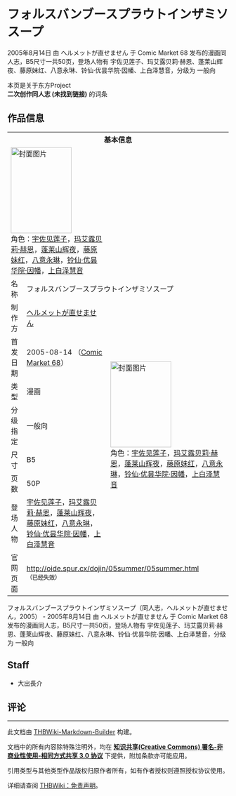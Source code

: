 # フォルスバンブースプラウトインザミソスープ

<!-- source html: G:\repos\THBWiki-Markdown-Builder\THBWikiMarkdown\Temp\main\8\80\ns0%3A%E3%83%95%E3%82%A9%E3%83%AB%E3%82%B9%E3%83%90%E3%83%B3%E3%83%96%E3%83%BC%E3%82%B9%E3%83%97%E3%83%A9%E3%82%A6%E3%83%88%E3%82%A4%E3%83%B3%E3%82%B6%E3%83%9F%E3%82%BD%E3%82%B9%E3%83%BC%E3%83%97.html -->

2005年8月14日 由 ヘルメットが直せません 于 Comic Market 68 发布的漫画同人志，B5尺寸一共50页，登场人物有 宇佐见莲子、玛艾露贝莉·赫恩、蓬莱山辉夜、藤原妹红、八意永琳、铃仙·优昙华院·因幡、上白泽慧音，分级为 一般向

本页是关于东方Project  
 **二次创作同人志 (未找到链接)** 的词条
## 作品信息

<table><tbody><tr><th colspan="3">基本信息</th></tr><tr><td class="cover-artwork-mobile" colspan="2"><a href="./文件-フォルスバンブースプラウトインザミソスープ封面.jpg.md" class="image" title="封面图片"><img alt="封面图片" src="https://upload.thwiki.cc/thumb/8/88/%E3%83%95%E3%82%A9%E3%83%AB%E3%82%B9%E3%83%90%E3%83%B3%E3%83%96%E3%83%BC%E3%82%B9%E3%83%97%E3%83%A9%E3%82%A6%E3%83%88%E3%82%A4%E3%83%B3%E3%82%B6%E3%83%9F%E3%82%BD%E3%82%B9%E3%83%BC%E3%83%97%E5%B0%81%E9%9D%A2.jpg/138px-%E3%83%95%E3%82%A9%E3%83%AB%E3%82%B9%E3%83%90%E3%83%B3%E3%83%96%E3%83%BC%E3%82%B9%E3%83%97%E3%83%A9%E3%82%A6%E3%83%88%E3%82%A4%E3%83%B3%E3%82%B6%E3%83%9F%E3%82%BD%E3%82%B9%E3%83%BC%E3%83%97%E5%B0%81%E9%9D%A2.jpg" decoding="async" loading="lazy" width="138" height="196" srcset="https://upload.thwiki.cc/thumb/8/88/%E3%83%95%E3%82%A9%E3%83%AB%E3%82%B9%E3%83%90%E3%83%B3%E3%83%96%E3%83%BC%E3%82%B9%E3%83%97%E3%83%A9%E3%82%A6%E3%83%88%E3%82%A4%E3%83%B3%E3%82%B6%E3%83%9F%E3%82%BD%E3%82%B9%E3%83%BC%E3%83%97%E5%B0%81%E9%9D%A2.jpg/208px-%E3%83%95%E3%82%A9%E3%83%AB%E3%82%B9%E3%83%90%E3%83%B3%E3%83%96%E3%83%BC%E3%82%B9%E3%83%97%E3%83%A9%E3%82%A6%E3%83%88%E3%82%A4%E3%83%B3%E3%82%B6%E3%83%9F%E3%82%BD%E3%82%B9%E3%83%BC%E3%83%97%E5%B0%81%E9%9D%A2.jpg 1.5x, https://upload.thwiki.cc/thumb/8/88/%E3%83%95%E3%82%A9%E3%83%AB%E3%82%B9%E3%83%90%E3%83%B3%E3%83%96%E3%83%BC%E3%82%B9%E3%83%97%E3%83%A9%E3%82%A6%E3%83%88%E3%82%A4%E3%83%B3%E3%82%B6%E3%83%9F%E3%82%BD%E3%82%B9%E3%83%BC%E3%83%97%E5%B0%81%E9%9D%A2.jpg/277px-%E3%83%95%E3%82%A9%E3%83%AB%E3%82%B9%E3%83%90%E3%83%B3%E3%83%96%E3%83%BC%E3%82%B9%E3%83%97%E3%83%A9%E3%82%A6%E3%83%88%E3%82%A4%E3%83%B3%E3%82%B6%E3%83%9F%E3%82%BD%E3%82%B9%E3%83%BC%E3%83%97%E5%B0%81%E9%9D%A2.jpg 2x" data-file-width="420" data-file-height="594"></a><div class="cover-char">角色：<a href="./宇佐见莲子.md" title="宇佐见莲子">宇佐见莲子</a>，<a href="./玛艾露贝莉·赫恩.md" title="玛艾露贝莉·赫恩">玛艾露贝莉·赫恩</a>，<a href="./蓬莱山辉夜.md" title="蓬莱山辉夜">蓬莱山辉夜</a>，<a href="./藤原妹红.md" title="藤原妹红">藤原妹红</a>，<a href="./八意永琳.md" title="八意永琳">八意永琳</a>，<a href="./铃仙·优昙华院·因幡.md" title="铃仙·优昙华院·因幡">铃仙·优昙华院·因幡</a>，<a href="./上白泽慧音.md" title="上白泽慧音">上白泽慧音</a></div></td>
</tr><tr><td class="label">名称</td><td colspan="2"> フォルスバンブースプラウトインザミソスープ </td></tr><tr><td class="label">制作方</td><td><a href="./ヘルメットが直せません.md" title="ヘルメットが直せません">ヘルメットが直せません</a></td><td class="cover-artwork" rowspan="7" style="min-width:196px;"><a href="./文件-フォルスバンブースプラウトインザミソスープ封面.jpg.md" class="image" title="封面图片"><img alt="封面图片" src="https://upload.thwiki.cc/thumb/8/88/%E3%83%95%E3%82%A9%E3%83%AB%E3%82%B9%E3%83%90%E3%83%B3%E3%83%96%E3%83%BC%E3%82%B9%E3%83%97%E3%83%A9%E3%82%A6%E3%83%88%E3%82%A4%E3%83%B3%E3%82%B6%E3%83%9F%E3%82%BD%E3%82%B9%E3%83%BC%E3%83%97%E5%B0%81%E9%9D%A2.jpg/138px-%E3%83%95%E3%82%A9%E3%83%AB%E3%82%B9%E3%83%90%E3%83%B3%E3%83%96%E3%83%BC%E3%82%B9%E3%83%97%E3%83%A9%E3%82%A6%E3%83%88%E3%82%A4%E3%83%B3%E3%82%B6%E3%83%9F%E3%82%BD%E3%82%B9%E3%83%BC%E3%83%97%E5%B0%81%E9%9D%A2.jpg" decoding="async" loading="lazy" width="138" height="196" srcset="https://upload.thwiki.cc/thumb/8/88/%E3%83%95%E3%82%A9%E3%83%AB%E3%82%B9%E3%83%90%E3%83%B3%E3%83%96%E3%83%BC%E3%82%B9%E3%83%97%E3%83%A9%E3%82%A6%E3%83%88%E3%82%A4%E3%83%B3%E3%82%B6%E3%83%9F%E3%82%BD%E3%82%B9%E3%83%BC%E3%83%97%E5%B0%81%E9%9D%A2.jpg/208px-%E3%83%95%E3%82%A9%E3%83%AB%E3%82%B9%E3%83%90%E3%83%B3%E3%83%96%E3%83%BC%E3%82%B9%E3%83%97%E3%83%A9%E3%82%A6%E3%83%88%E3%82%A4%E3%83%B3%E3%82%B6%E3%83%9F%E3%82%BD%E3%82%B9%E3%83%BC%E3%83%97%E5%B0%81%E9%9D%A2.jpg 1.5x, https://upload.thwiki.cc/thumb/8/88/%E3%83%95%E3%82%A9%E3%83%AB%E3%82%B9%E3%83%90%E3%83%B3%E3%83%96%E3%83%BC%E3%82%B9%E3%83%97%E3%83%A9%E3%82%A6%E3%83%88%E3%82%A4%E3%83%B3%E3%82%B6%E3%83%9F%E3%82%BD%E3%82%B9%E3%83%BC%E3%83%97%E5%B0%81%E9%9D%A2.jpg/277px-%E3%83%95%E3%82%A9%E3%83%AB%E3%82%B9%E3%83%90%E3%83%B3%E3%83%96%E3%83%BC%E3%82%B9%E3%83%97%E3%83%A9%E3%82%A6%E3%83%88%E3%82%A4%E3%83%B3%E3%82%B6%E3%83%9F%E3%82%BD%E3%82%B9%E3%83%BC%E3%83%97%E5%B0%81%E9%9D%A2.jpg 2x" data-file-width="420" data-file-height="594"></a><div class="cover-char">角色：<a href="./宇佐见莲子.md" title="宇佐见莲子">宇佐见莲子</a>，<a href="./玛艾露贝莉·赫恩.md" title="玛艾露贝莉·赫恩">玛艾露贝莉·赫恩</a>，<a href="./蓬莱山辉夜.md" title="蓬莱山辉夜">蓬莱山辉夜</a>，<a href="./藤原妹红.md" title="藤原妹红">藤原妹红</a>，<a href="./八意永琳.md" title="八意永琳">八意永琳</a>，<a href="./铃仙·优昙华院·因幡.md" title="铃仙·优昙华院·因幡">铃仙·优昙华院·因幡</a>，<a href="./上白泽慧音.md" title="上白泽慧音">上白泽慧音</a></div></td>
</tr><tr><td class="label">首发日期</td><td>2005-08-14&#160;（<a href="/展会作品列表?e=Comic+Market%2368">Comic Market 68</a>）</td></tr><tr><td class="label">类型</td><td>漫画</td></tr><tr><td class="label">分级指定</td><td>一般向</td></tr><tr><td class="label">尺寸</td><td>B5</td></tr><tr><td class="label">页数</td><td>50P</td></tr><tr><td class="label">登场人物</td><td><a href="./宇佐见莲子.md" title="宇佐见莲子">宇佐见莲子</a>，<a href="./玛艾露贝莉·赫恩.md" title="玛艾露贝莉·赫恩">玛艾露贝莉·赫恩</a>，<a href="./蓬莱山辉夜.md" title="蓬莱山辉夜">蓬莱山辉夜</a>，<a href="./藤原妹红.md" title="藤原妹红">藤原妹红</a>，<a href="./八意永琳.md" title="八意永琳">八意永琳</a>，<a href="./铃仙·优昙华院·因幡.md" title="铃仙·优昙华院·因幡">铃仙·优昙华院·因幡</a>，<a href="./上白泽慧音.md" title="上白泽慧音">上白泽慧音</a></td></tr>
<tr><td class="label">官网页面</td><td colspan="2"><a rel="nofollow" class="external free" href="http://oide.spur.cx/dojin/05summer/05summer.html">http://oide.spur.cx/dojin/05summer/05summer.html</a><br><span style="font-family: sans-serif; cursor: default; color:#555; font-size: 0.8em; bottom: 0.1em; font-weight: bold;" title="连接到已经失效网页">（已经失效）</span></td></tr></tbody></table>

フォルスバンブースプラウトインザミソスープ（同人志，ヘルメットが直せません，2005） - 2005年8月14日 由 ヘルメットが直せません 于 Comic Market 68 发布的漫画同人志，B5尺寸一共50页，登场人物有 宇佐见莲子、玛艾露贝莉·赫恩、蓬莱山辉夜、藤原妹红、八意永琳、铃仙·优昙华院·因幡、上白泽慧音，分级为 一般向
## Staff
- 大出長介

## 评论




---

此文档由 [THBWiki-Markdown-Builder](https://github.com/Delsin-Yu/THBWiki-Markdown-Builder) 构建。

文档中的所有内容除特殊注明外，均在 [**知识共享(Creative Commons) 署名-非商业性使用-相同方式共享 3.0 协议**](https://creativecommons.org/licenses/by-sa/3.0/deed.zh-hans) 下提供，附加条款亦可能应用。

引用类型与其他类型作品版权归原作者所有，如有作者授权则遵照授权协议使用。

详细请查阅 [THBWiki：免责声明](https://thbwiki.cc/THBWiki:%E5%85%8D%E8%B4%A3%E5%A3%B0%E6%98%8E)。

